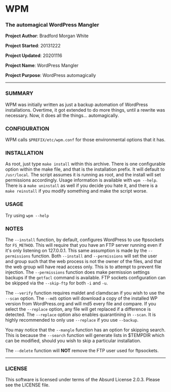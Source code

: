 # WPM

### The automagical WordPress Mangler

**Project Author**: Bradford Morgan White

**Project Started**: 20131222

**Project Updated**: 20201116

**Project Name**: WordPress Mangler

**Project Purpose**: WordPress automagically

---

### SUMMARY

WPM was initially written as just a backup automation of WordPress installations. Overtime, it got extended to do more things, until a rewrite was necessary. Now, it does all the things... automagically.

### CONFIGURATION

WPM calls `$PREFIX/etc/wpm.conf` for those environmental options that it has.

### INSTALLATION

As root, just type `make install` within this archive. There is one configurable option within the make file, and that is the installation prefix. It will default to `/usr/local`. The script assumes it is running as root, and the install will set permissions accordingly. Usage information is available with `wpm --help`. There is a `make uninstall` as well if you decide you hate it, and there is a `make reinstall` if you modify something and make the script worse.

### USAGE

Try using `wpm --help`

### NOTES

The `--install` function, by default, configures WordPress to use ftpsockets for `FS_METHOD`. This will require that you have an FTP server running even if it's only listening on 127.0.0.1. This same assumption is made by the `--permissions` function. Both `--install` and `--permissions` will set the user and group such that the web process is not the owner of the files, and that the web group will have read access only. This is to attempt to prevent file injection. The `--permissions` function does make permission settings backups if the `getfacl` command is available. FTP sockets configuration can be skipped via the `--skip-ftp` for both `-i` and `-u`.

The `--verify` function requires maldet and clamdscan if you wish to use the `--scan` option. The `--md5` option will download a copy of the installed WP version from WordPress.org and will md5 every file and compare. If you select the `--replace` option, any file will get replaced if a difference is detected. The `--replace` option also enables quarantining in `--scan`. It is highly recommended to only use `--replace` if you use `--backup`.

You may notice that the `--mangle` function has an option for skipping search. This is because the `--search` function will generate lists in $TEMPDIR which can be modified, should you wish to skip a particular installation.

The `--delete` function will **NOT** remove the FTP user used for ftpsockets.

---

### LICENSE

This software is licensed under terms of the Absurd License 2.0.3. Please see the LICENSE file.

